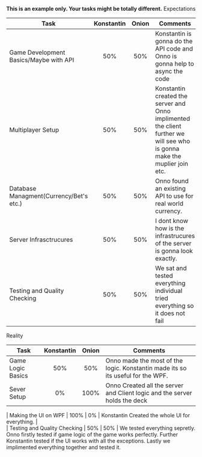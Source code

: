 **This is an example only. Your tasks might be totally different.**
Expectations

|     Task                                   |     Konstantin |     Onion |     Comments                                                                                               |
|--------------------------------------------|:---------:|:-------:|------------------------------------------------------------------------------------------------------------|
| Game Development Basics/Maybe with API     |    50%    |   50%   | Konstantin is gonna do the API code and Onno is gonna help to async the code                                               |
| Multiplayer Setup                          |    50%    |   50%   | Konstantin created the server and Onno implimented the client further we will see who is gonna make the muplier join etc.        |
| Database Managment(Currency/Bet's etc.)    |    50%    |   50%   | Onno found an existing API to use for real world currency.                   |
| Server Infrasctrucures                     |    50%    |   50%   | I dont know how is the infrastrucures of the server is gonna look exactly.                                                               |
| Testing and Quality Checking               |    50%   |    50%   | We sat and tested everything individual tried everything so it does not fail                                                                                                                  


Reality


|     Task                                   |     Konstantin |     Onion |     Comments                                                                                               |
|--------------------------------------------|:---------:|:-------:|------------------------------------------------------------------------------------------------------------|
| Game Logic Basics                          |    50%    |   50%   | Onno made the most of the logic. Konstantin made its so its useful for the WPF.                                              |
| Sever Setup                          |    0%    |   100%   | Onno Created all the server and Client logic and the server holds the deck        |

| Making the UI on WPF                    |    100%    |   0%   | Konstantin Created the whole UI for everything. |                                                              
| Testing and Quality Checking               |    50%   |    50%   | We tested everything sepretly. Onno firstly tested if game logic of the game works perfectly. Further Konstantin tested if the UI works with all the exceptions. Lastly we implimented everything together and tested it.
